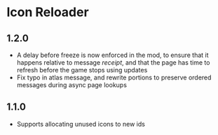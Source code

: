 # Icon Reloader

## 1.2.0

- A delay before freeze is now enforced in the mod, to ensure that it happens relative to message *receipt*, and that the page has time to refresh before the game stops using updates
- Fix typo in atlas message, and rewrite portions to preserve ordered messages during async page lookups

## 1.1.0

- Supports allocating unused icons to new ids
